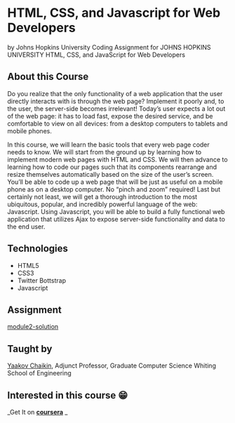 # HTML, CSS, and Javascript for Web Developers
by Johns Hopkins University
Coding Assignment for JOHNS HOPKINS UNIVERSITY HTML, CSS, and JavaScript for Web Developers

## About this Course
Do you realize that the only functionality of a web application that the user directly interacts with is through the web page? Implement it poorly and, to the user, the server-side becomes irrelevant! Today’s user expects a lot out of the web page: it has to load fast, expose the desired service, and be comfortable to view on all devices: from a desktop computers to tablets and mobile phones.

In this course, we will learn the basic tools that every web page coder needs to know. We will start from the ground up by learning how to implement modern web pages with HTML and CSS. We will then advance to learning how to code our pages such that its components rearrange and resize themselves automatically based on the size of the user’s screen. You’ll be able to code up a web page that will be just as useful on a mobile phone as on a desktop computer. No “pinch and zoom” required! Last but certainly not least, we will get a thorough introduction to the most ubiquitous, popular, and incredibly powerful language of the web: Javascript. Using Javascript, you will be able to build a fully functional web application that utilizes Ajax to expose server-side functionality and data to the end user.

## Technologies 
 - HTML5
 - CSS3
 - Twitter Bottstrap
 - Javascript

## Assignment
[module2-solution](https://caleb-007.github.io/JOHNS-HOPKINS-UNIVERSITY-HTML-CSS-JS-COURSE/module2-solution/)

## Taught by
[Yaakov Chaikin](https://www.coursera.org/instructor/yaakov-chaikin), Adjunct Professor, Graduate Computer Science
Whiting School of Engineering

## Interested in this course 😁
_Get It on **[coursera](coursera.org/learn/html-css-javascript-for-web-developers/)** _
